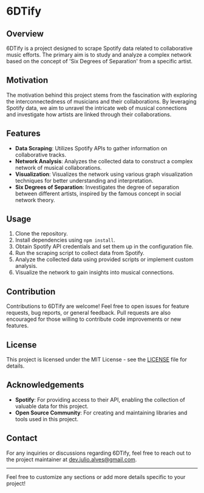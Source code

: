 # 6DTify

## Overview
6DTify is a project designed to scrape Spotify data related to collaborative music efforts. The primary aim is to study and analyze a complex network based on the concept of 'Six Degrees of Separation' from a specific artist.

## Motivation
The motivation behind this project stems from the fascination with exploring the interconnectedness of musicians and their collaborations. By leveraging Spotify data, we aim to unravel the intricate web of musical connections and investigate how artists are linked through their collaborations.

## Features
- **Data Scraping**: Utilizes Spotify APIs to gather information on collaborative tracks.
- **Network Analysis**: Analyzes the collected data to construct a complex network of musical collaborations.
- **Visualization**: Visualizes the network using various graph visualization techniques for better understanding and interpretation.
- **Six Degrees of Separation**: Investigates the degree of separation between different artists, inspired by the famous concept in social network theory.

## Usage
1. Clone the repository.
2. Install dependencies using `npm install`.
3. Obtain Spotify API credentials and set them up in the configuration file.
4. Run the scraping script to collect data from Spotify.
5. Analyze the collected data using provided scripts or implement custom analysis.
6. Visualize the network to gain insights into musical connections.

## Contribution
Contributions to 6DTify are welcome! Feel free to open issues for feature requests, bug reports, or general feedback. Pull requests are also encouraged for those willing to contribute code improvements or new features.

## License
This project is licensed under the MIT License - see the [LICENSE](LICENSE) file for details.

## Acknowledgements
- **Spotify**: For providing access to their API, enabling the collection of valuable data for this project.
- **Open Source Community**: For creating and maintaining libraries and tools used in this project.

## Contact
For any inquiries or discussions regarding 6DTify, feel free to reach out to the project maintainer at [dev.julio.alves@gmail.com](mailto:dev.julio.alves@gmail.com).

---

Feel free to customize any sections or add more details specific to your project!